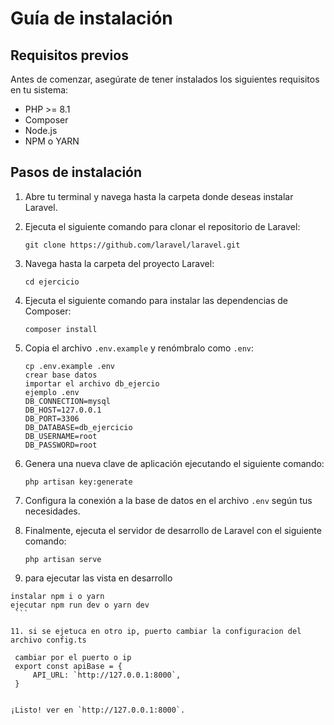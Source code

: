 # Guía de instalación 

## Requisitos previos
Antes de comenzar, asegúrate de tener instalados los siguientes requisitos en tu sistema:

- PHP >= 8.1
- Composer
- Node.js
- NPM o YARN

## Pasos de instalación

1. Abre tu terminal y navega hasta la carpeta donde deseas instalar Laravel.

2. Ejecuta el siguiente comando para clonar el repositorio de Laravel:

    ```
    git clone https://github.com/laravel/laravel.git
    ```

3. Navega hasta la carpeta del proyecto Laravel:

    ```
    cd ejercicio 
    ```

4. Ejecuta el siguiente comando para instalar las dependencias de Composer:

    ```
    composer install
    ```

5. Copia el archivo `.env.example` y renómbralo como `.env`:

    ```
    cp .env.example .env
    crear base datos 
    importar el archivo db_ejercio
    ejemplo .env
    DB_CONNECTION=mysql
    DB_HOST=127.0.0.1
    DB_PORT=3306
    DB_DATABASE=db_ejercicio
    DB_USERNAME=root
    DB_PASSWORD=root
    ```

6. Genera una nueva clave de aplicación ejecutando el siguiente comando:

    ```
    php artisan key:generate
    ```

7. Configura la conexión a la base de datos en el archivo `.env` según tus necesidades.


8. Finalmente, ejecuta el servidor de desarrollo de Laravel con el siguiente comando:

    ```
    php artisan serve 
    ```
10. para ejecutar las vista en desarrollo 
 
   ```
   instalar npm i o yarn
   ejecutar npm run dev o yarn dev
    ```

11. si se ejetuca en otro ip, puerto cambiar la configuracion del archivo config.ts

    cambiar por el puerto o ip 
    export const apiBase = {
        API_URL: `http://127.0.0.1:8000`,
    }


¡Listo! ver en `http://127.0.0.1:8000`.
